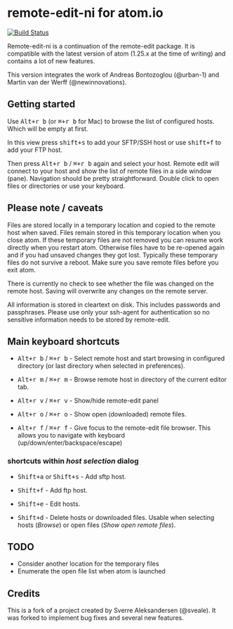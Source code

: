 # remote-edit-ni for atom.io

[![Build Status](https://travis-ci.org/newinnovations/remote-edit-ni.svg?branch=master)](https://travis-ci.org/newinnovations/remote-edit-ni)

Remote-edit-ni is a continuation of the remote-edit package. It is compatible with the latest version of atom (1.25.x at the time of writing) and contains a lot of new features.

This version integrates the work of Andreas Bontozoglou (@urban-1) and Martin van der Werff (@newinnovations).

## Getting started

Use <kbd>Alt+r b</kbd> (or <kbd>&#8984;+r b</kbd> for Mac) to browse the list of configured hosts. Which will be empty at first.

In this view press <kbd>shift+s</kbd> to add your SFTP/SSH host or use <kbd>shift+f</kbd> to add your FTP host.

Then press <kbd>Alt+r b</kbd> / <kbd>&#8984;+r b</kbd> again and select your host. Remote edit will connect to your host and show the list of remote files in a side window (pane). Navigation should be pretty straightforward. Double click to open files or directories or use your keyboard.

## Please note / caveats

Files are stored locally in a temporary location and copied to the remote host when saved. Files remain stored in this temporary location when you close atom. If these temporary files are not removed you can resume work directly when you restart atom. Otherwise files have to be re-opened again and if you had unsaved changes they got lost. Typically these temporary files do not survive a reboot. Make sure you save remote files before you exit atom.

There is currently no check to see whether the file was changed on the remote host. Saving will overwrite any changes on the remote server.

All information is stored in cleartext on disk. This includes passwords and passphrases. Please use only your ssh-agent for authentication so no sensitive information needs to be stored by remote-edit.


## Main keyboard shortcuts

- <kbd>Alt+r b</kbd> / <kbd>&#8984;+r b</kbd> -
Select remote host and start browsing in configured directory (or last directory when selected in preferences).

- <kbd>Alt+r m</kbd> / <kbd>&#8984;+r m</kbd> -
Browse remote host in directory of the current editor tab.

- <kbd>Alt+r v</kbd> / <kbd>&#8984;+r v</kbd> -
Show/hide remote-edit panel

- <kbd>Alt+r o</kbd> / <kbd>&#8984;+r o</kbd> -
Show open (downloaded) remote files.

- <kbd>Alt+r f</kbd> / <kbd>&#8984;+r f</kbd> -
Give focus to the remote-edit file browser. This allows you to navigate with
keyboard (up/down/enter/backspace/escape)


### shortcuts within _host selection_ dialog

- <kbd>Shift+a</kbd> or <kbd>Shift+s</kbd> -
Add sftp host.

- <kbd>Shift+f</kbd> -
Add ftp host.

- <kbd>Shift+e</kbd> -
Edit hosts.

- <kbd>Shift+d</kbd> -
Delete hosts or downloaded files. Usable when selecting hosts (_Browse_) or open files (_Show open remote files_).


## TODO

* Consider another location for the temporary files
* Enumerate the open file list when atom is launched

## Credits
This is a fork of a project created by Sverre Aleksandersen (@sveale). It was
forked to implement bug fixes and several new features.
